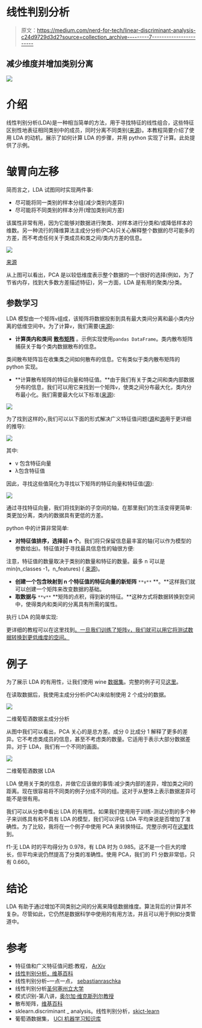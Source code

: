 # 线性判别分析

> 原文：<https://medium.com/nerd-for-tech/linear-discriminant-analysis-c24d9729d3d2?source=collection_archive---------7----------------------->

## 减少维度并增加类别分离

![](img/4ee6fdc9db78fa204867264cf3759e2e.png)

# 介绍

线性判别分析(LDA)是一种相当简单的方法，用于寻找特征的线性组合，这些特征区别性地表征相同类别中的成员，同时分离不同类别([来源](https://en.wikipedia.org/wiki/Linear_discriminant_analysis))。本教程简要介绍了使用 LDA 的动机，展示了如何计算 LDA 的步骤，并用 python 实现了计算。此处提供了示例。

# 皱胃向左移

简而言之，LDA 试图同时实现两件事:

*   尽可能将同一类别的样本分组(减少类别内差异)
*   尽可能将不同类别的样本分开(增加类别间方差)

该属性非常有用，因为它能够对数据进行聚类、对样本进行分类和/或降低样本的维数。另一种流行的降维算法主成分分析(PCA)只关心解释整个数据的尽可能多的方差，而不考虑任何关于类成员和类之间/类内方差的信息。

![](img/899e6182e9c3214689a3e7218fbd367f.png)

[来源](https://sebastianraschka.com/Articles/2014_python_lda.html)

从上图可以看出，PCA 是以较低维度表示整个数据的一个很好的选择(例如，为了节省内存，找到大多数方差描述特征)，另一方面，LDA 是有用的聚类/分类。

## 参数学习

LDA 模型由一个矩阵`v`组成，该矩阵将数据投影到具有最大类间分离和最小类内分离的低维空间中。为了计算`v`，我们需要([来源](https://sebastianraschka.com/Articles/2014_python_lda.html)):

*   **计算类内和类间** [**散布矩阵**](https://en.wikipedia.org/wiki/Scatter_matrix) 。示例实现使用`pandas DataFrame`。类内散布矩阵捕获关于每个类内数据散布的信息。

类间散布矩阵旨在收集类之间如何散布的信息。它有类似于类内散布矩阵的 python 实现。

*   **计算散布矩阵的特征向量和特征值。**由于我们有关于类之间和类内部数据分布的信息，我们可以用它来找到一个矩阵`v`，使类之间分布最大化，类内分布最小化。我们需要最大化以下标准([来源](https://arxiv.org/pdf/1903.11240.pdf)):

![](img/840b54a06a874b529e4954a0eb727e7a.png)

为了找到这样的`v`,我们可以以下面的形式解决广义特征值问题([源](https://www.sjsu.edu/faculty/guangliang.chen/Math253S20/lec11lda.pdf)和[源](https://www.csd.uwo.ca/~oveksler/Courses/CS434a_541a/Lecture8.pdf)用于更详细的推导):

![](img/8704ed579b58100bf5b68d4077d05a0a.png)

其中:

*   v 包含特征向量
*   λ包含特征值

因此，寻找这些值简化为寻找以下矩阵的特征向量和特征值([源](https://www.csd.uwo.ca/~oveksler/Courses/CS434a_541a/Lecture8.pdf)):

![](img/656f2292ce0b30ce5785fafda7704f0c.png)

通过寻找特征向量，我们将找到新的子空间的轴，在那里我们的生活变得更简单:类更加分离，类内的数据具有更低的方差。

python 中的计算非常简单:

*   **对特征值排序，选择前 n 个**。我们将只保留信息最丰富的轴(可以作为模型的参数给出)。特征值对于寻找最具信息性的轴很方便:

注意，特征值的数量取决于类别的数量和特征的数量。最多 n 可以是 min(n_classes -1，n_features) ( [来源](https://scikit-learn.org/stable/modules/generated/sklearn.discriminant_analysis.LinearDiscriminantAnalysis.html))。

*   **创建一个包含映射到 n 个特征值的特征向量的新矩阵** `**v**` **。**这样我们就可以创建一个矩阵来改变数据的基础。
*   **取数据与** `**v**` **矩阵的点积，得到新的特征。**这种方式将数据转换到空间中，使得类内和类间的分离具有所需的属性。

执行 LDA 的简单实现:

更详细的教程可以在这里找到[。一旦我们训练了矩阵`v`，我们就可以用它将测试数据转换到更低维度的空间。](https://github.com/RRisto/learning/blob/master/linear_algebra_learn/linear_discriminant_analysis/linear%20discriminant%20analysis.ipynb)

# 例子

为了展示 LDA 的有用性，让我们使用 wine [数据集](https://archive.ics.uci.edu/ml/datasets/wine)。完整的例子可见[这里](https://github.com/RRisto/learning/blob/master/linear_algebra_learn/linear_discriminant_analysis/linear%20discriminant%20analysis.ipynb)。

在读取数据后，我使用主成分分析(PCA)来绘制使用 2 个成分的数据。

![](img/4c7580eeff769619ee23e64991c3dbfd.png)

二维葡萄酒数据主成分分析

从图中我们可以看出，PCA 关心的是总方差。成分 0 比成分 1 解释了更多的差异。它不考虑类成员的信息，甚至不考虑类的数量。它适用于表示大部分数据差异。对于 LDA，我们有一个不同的画面。

![](img/57872df966dafe910aea83d244b96056.png)

二维葡萄酒数据 LDA

LDA 使用关于类的信息，并做它应该做的事情:减少类内部的差异，增加类之间的距离。现在很容易将不同类的例子分成不同的组。这对于从整体上表示数据差异可能不是很有用。

我们可以从分类中看出 LDA 的有用性。如果我们使用用于训练-测试分割的多个种子来训练具有和不具有 LDA 的模型，我们可以评估 LDA 平均来说是否增加了准确性。为了比较，我将在一个例子中使用 PCA 来转换特征。完整示例可在[这里](https://github.com/RRisto/learning/blob/master/linear_algebra_learn/linear_discriminant_analysis/linear%20discriminant%20analysis.ipynb)找到。

f1-无 LDA 时的平均得分为 0.978，有 LDA 时为 0.985。这不是一个巨大的增长，但平均来说仍然提高了分类的准确性。使用 PCA，我们的 F1 分数非常低，只有 0.660。

# 结论

LDA 有助于通过增加不同类别之间的分离来降低数据维度。算法背后的计算并不复杂。尽管如此，它仍然是数据科学中使用的有用方法，并且可以用于例如分类管道中。

# 参考

*   特征值和广义特征值问题:教程， [ArXiv](https://arxiv.org/pdf/1903.11240.pdf)
*   [线性判别分析，维基百科](https://en.wikipedia.org/wiki/Linear_discriminant_analysis)
*   线性判别分析–一点一点， [sebastianraschka](https://sebastianraschka.com/)
*   线性判别分析[圣何塞州立大学](https://www.sjsu.edu/faculty/guangliang.chen/Math253S20/lec11lda.pdf)
*   模式识别-第八讲，[奥尔加·维克斯列尔教授](https://www.csd.uwo.ca/~oveksler/Courses/CS434a_541a/Lecture8.pdf)
*   散布矩阵，[维基百科](https://en.wikipedia.org/wiki/Scatter_matrix)
*   sklearn.discriminant _ analysis。线性判别分析，[skict-learn](https://scikit-learn.org/stable/modules/generated/sklearn.discriminant_analysis.LinearDiscriminantAnalysis.html)
*   葡萄酒数据集， [UCI 机器学习知识库](https://archive.ics.uci.edu/ml/datasets/wine)